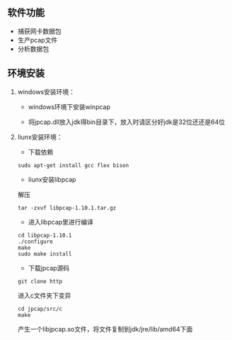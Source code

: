 
## 软件功能

- 捕获网卡数据包
- 生产pcap文件
- 分析数据包

## 环境安装

1. windows安装环境：
    
    - windows环境下安装winpcap
  
    - 将jpcap.dll放入jdk得bin目录下，放入时请区分好jdk是32位还还是64位

2. liunx安装环境：

    - 下载依赖

    ```shell
    sudo apt-get install gcc flex bison
    ```

    - liunx安装libpcap

    解压
    ```shell
    tar -zxvf libpcap-1.10.1.tar.gz
    ```

    - 进入libpcap里进行编译
    ```shell
    cd libpcap-1.10.1
    ./configure
    make
    sudo make install
    ```

    - 下载jpcap源码
    
    ```shell
    git clone http
    ```
    进入c文件夹下变异
    ```shell
    cd jpcap/src/c
    make
    ```
    产生一个libjpcap.so文件，将文件复制到jdk/jre/lib/amd64下面